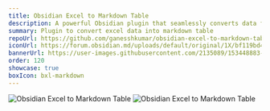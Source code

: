 ```yaml
---
title: Obsidian Excel to Markdown Table
description: A powerful Obsidian plugin that seamlessly converts data from Microsoft Excel, Google Sheets, Apple Numbers, and LibreOffice Calc into markdown tables, enhancing your note-taking and data management experience.
summary: Plugin to convert excel data into markdown table
repoUrl: https://github.com/ganesshkumar/obsidian-excel-to-markdown-table
iconUrl: https://forum.obsidian.md/uploads/default/original/1X/bf119bd48f748f4fd2d65f2d1bb05d3c806883b5.png 
bannerUrl: https://user-images.githubusercontent.com/2135089/153448883-7ff1b12a-aaca-4eb5-b1e3-4bc227481d04.gif
order: 120
showcase: true
boxIcon: bxl-markdown
---
```


<!-- An Obsidian plugin to paste data from Microsoft Excel, Google Sheets, Apple Numbers and LibreOffice Calc as Markdown tables in Obsidian editor. -->

![Obsidian Excel to Markdown Table](https://img.shields.io/github/stars/ganesshkumar/obsidian-excel-to-markdown-table?style=social)
![Obsidian Excel to Markdown Table](https://img.shields.io/github/downloads/ganesshkumar/obsidian-excel-to-markdown-table/total)